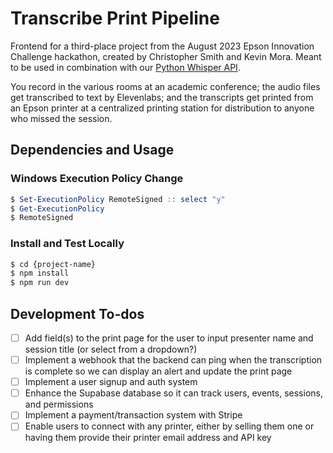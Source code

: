 # Transcribe Print Pipeline

Frontend for a third-place project from the August 2023 Epson Innovation Challenge hackathon, created by Christopher Smith and Kevin Mora. Meant to be used in combination with our [Python Whisper API](https://github.com/chriscarrollsmith/session-scribe-whisper-api).

You record in the various rooms at an academic conference; the audio files get transcribed to text by Elevenlabs; and the transcripts get printed from an Epson printer at a centralized printing station for distribution to anyone who missed the session.

## Dependencies and Usage

### Windows Execution Policy Change

```powershell
$ Set-ExecutionPolicy RemoteSigned :: select "y"
$ Get-ExecutionPolicy
$ RemoteSigned
```

### Install and Test Locally

```bash
$ cd {project-name}
$ npm install
$ npm run dev
```

## Development To-dos

- [ ] Add field(s) to the print page for the user to input presenter name and session title (or select from a dropdown?)
- [ ] Implement a webhook that the backend can ping when the transcription is complete so we can display an alert and update the print page
- [ ] Implement a user signup and auth system
- [ ] Enhance the Supabase database so it can track users, events, sessions, and permissions
- [ ] Implement a payment/transaction system with Stripe
- [ ] Enable users to connect with any printer, either by selling them one or having them provide their printer email address and API key
